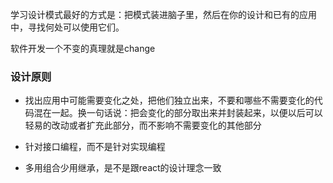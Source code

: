 学习设计模式最好的方式是：把模式装进脑子里，然后在你的设计和已有的应用中，寻找何处可以使用它们。

软件开发一个不变的真理就是change

### 设计原则

* 找出应用中可能需要变化之处，把他们独立出来，不要和哪些不需要变化的代码混在一起。换一句话说：把会变化的部分取出来并封装起来，以便以后可以轻易的改动或者扩充此部分，而不影响不需要变化的其他部分

* 针对接口编程，而不是针对实现编程

* 多用组合少用继承，是不是跟react的设计理念一致

